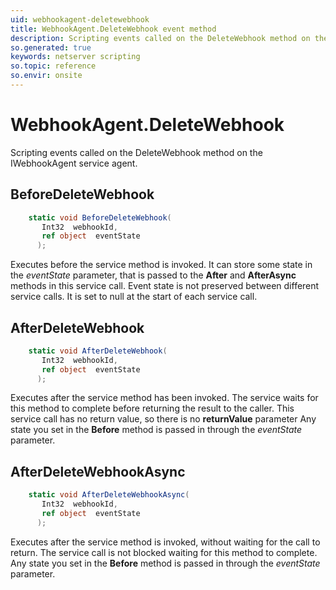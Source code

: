 ```yaml
---
uid: webhookagent-deletewebhook
title: WebhookAgent.DeleteWebhook event method
description: Scripting events called on the DeleteWebhook method on the WebhookAgent service agent.
so.generated: true
keywords: netserver scripting
so.topic: reference
so.envir: onsite
---
```

# WebhookAgent.DeleteWebhook

Scripting events called on the <see cref='M:IWebhookAgent.DeleteWebhook'>DeleteWebhook</see> method on the <see cref='IWebhookAgent'>IWebhookAgent</see>  service agent.

## BeforeDeleteWebhook
```cs
    static void BeforeDeleteWebhook(
       Int32  webhookId,
       ref object  eventState
      );
```
Executes before the service method is invoked.
It can store some state in the *eventState* parameter, that is passed to the **After** and **AfterAsync** methods in this service call.
Event state is not preserved between different service calls. It is set to null at the start of each service call.
## AfterDeleteWebhook
```cs
    static void AfterDeleteWebhook(
       Int32  webhookId,
       ref object  eventState
      );
```
Executes after the service method has been invoked. The service waits for this method to complete before returning the result to the caller.
This service call has no return value, so there is no **returnValue** parameter
Any state you set in the **Before** method is passed in through the *eventState* parameter.
## AfterDeleteWebhookAsync
```cs
    static void AfterDeleteWebhookAsync(
       Int32  webhookId,
       ref object  eventState
      );
```
Executes after the service method is invoked, without waiting for the call to return.
The service call is not blocked waiting for this method to complete.
Any state you set in the **Before** method is passed in through the *eventState* parameter.

